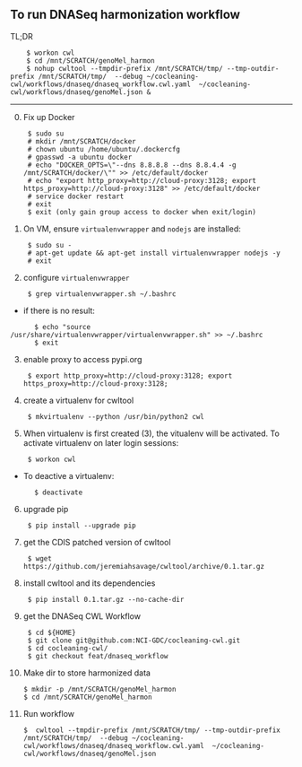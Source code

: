 To run DNASeq harmonization workflow
------------------------------------
TL;DR

        $ workon cwl
        $ cd /mnt/SCRATCH/genoMel_harmon
        $ nohup cwltool --tmpdir-prefix /mnt/SCRATCH/tmp/ --tmp-outdir-prefix /mnt/SCRATCH/tmp/  --debug ~/cocleaning-cwl/workflows/dnaseq/dnaseq_workflow.cwl.yaml  ~/cocleaning-cwl/workflows/dnaseq/genoMel.json &

---
0. Fix up Docker

        $ sudo su
        # mkdir /mnt/SCRATCH/docker
        # chown ubuntu /home/ubuntu/.dockercfg
        # gpasswd -a ubuntu docker
        # echo "DOCKER_OPTS=\"--dns 8.8.8.8 --dns 8.8.4.4 -g /mnt/SCRATCH/docker/\"" >> /etc/default/docker
        # echo "export http_proxy=http://cloud-proxy:3128; export https_proxy=http://cloud-proxy:3128" >> /etc/default/docker
        # service docker restart
        # exit
        $ exit (only gain group access to docker when exit/login)

1. On VM, ensure `virtualenvwrapper` and `nodejs` are installed:

        $ sudo su -
        # apt-get update && apt-get install virtualenvwrapper nodejs -y
        # exit

2. configure `virtualenvwrapper`

        $ grep virtualenvwrapper.sh ~/.bashrc

  * if there is no result:

  ```
        $ echo "source /usr/share/virtualenvwrapper/virtualenvwrapper.sh" >> ~/.bashrc
        $ exit
  ```

3. enable proxy to access pypi.org

        $ export http_proxy=http://cloud-proxy:3128; export https_proxy=http://cloud-proxy:3128;

4. create a virtualenv for cwltool

        $ mkvirtualenv --python /usr/bin/python2 cwl

5. When virtualenv is first created (3), the vitualenv will be activated. To activate virtualenv on later login sessions:

        $ workon cwl

  * To deactive a virtualenv:
  
  ```
        $ deactivate
  ```

6. upgrade pip

        $ pip install --upgrade pip

7. get the CDIS patched version of cwltool

        $ wget https://github.com/jeremiahsavage/cwltool/archive/0.1.tar.gz

8. install cwltool and its dependencies

        $ pip install 0.1.tar.gz --no-cache-dir

9. get the DNASeq CWL Workflow

        $ cd ${HOME}
        $ git clone git@github.com:NCI-GDC/cocleaning-cwl.git
        $ cd cocleaning-cwl/
        $ git checkout feat/dnaseq_workflow

10. Make dir to store harmonized data

        $ mkdir -p /mnt/SCRATCH/genoMel_harmon
        $ cd /mnt/SCRATCH/genoMel_harmon

11. Run workflow

        $  cwltool --tmpdir-prefix /mnt/SCRATCH/tmp/ --tmp-outdir-prefix /mnt/SCRATCH/tmp/  --debug ~/cocleaning-cwl/workflows/dnaseq/dnaseq_workflow.cwl.yaml  ~/cocleaning-cwl/workflows/dnaseq/genoMel.json
